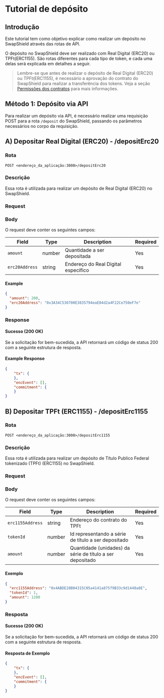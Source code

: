 # Tutorial de depósito

## Introdução

Este tutorial tem como objetivo explicar como realizar um depósito no SwapShield através das rotas de API.

O depósito no SwapShield deve ser realizado com Real Digital (ERC20) ou TPFt(ERC1155). São rotas diferentes para cada tipo de token, e cada uma delas será explicada em detalhes a seguir.

> Lembre-se que antes de realizar o depósito de Real Digital (ERC20) ou TPFt(ERC1155), é necessário a aprovação do contrato do SwapShield para realizar a transferência dos tokens. Veja a seção [Permissões dos contratos](../StarlightDvpRealDigital.md#2-permissões-dos-contratos) para mais informações.

## Método 1: Depósito via API

Para realizar um depósito via API, é necessário realizar uma requisição POST para a rota `/deposit` do SwapShield, passando os parâmetros necessários no corpo da requisição.

## A) Depositar Real Digital (ERC20) - /depositErc20

### Rota
`POST <endereço_da_aplicação:3000>/depositErc20`

### Descrição
Essa rota é utilizada para realizar um depósito de Real Digital (ERC20) no SwapShield.

### Request

### Body
O request deve conter os seguintes campos:

| Field     | Type   | Description                       | Required |
|-----------|--------|-----------------------------------|----------|
| `amount`    | number | Quantidade a ser depositada             | Yes      |
| `erc20Address`   | string | Endereço do Real Digital específico    | Yes      |

#### Example
```json
{
  "amount": 200,
  "erc20Address": "0x3A34C530700E3835794eaE04d2a4F22Ce750eF7e"
}
```

### Response

#### Sucesso (200 OK)
Se a solicitação for bem-sucedida, a API retornará um código de status 200 com a seguinte estrutura de resposta.

#### Example Response
```json
{
    "tx": {
    },
    "encEvent": [],
    "commitment": {
    }
}
```

## B) Depositar TPFt (ERC1155) - /depositErc1155

### Rota
`POST <endereço_da_aplicação:3000>/depositErc1155`

### Descrição
Essa rota é utilizada para realizar um depósito de Título Publico Federal tokenizado (TPFt) (ERC1155) no SwapShield.

### Request

### Body
O request deve conter os seguintes campos:

| Field     | Type   | Description                       | Required |
|-----------|--------|-----------------------------------|----------|
| `erc1155Address`    | string | Endereço do contrato do TPFt          | Yes      |
| `tokenId`   | number | Id representando a série de título a ser depositado   | Yes      |
| `amount`   | number | Quantidade (unidades) da série de título a ser depositado   | Yes      |

#### Exemplo
```json
{
  "erc1155Address": "0x4ABDE28B04315C05a4141a875f9B33c9d1440a8E",
  "tokenId": 1,
  "amount": 1200
}
```

### Resposta

#### Sucesso (200 OK)
Se a solicitação for bem-sucedida, a API retornará um código de status 200 com a seguinte estrutura de resposta.

#### Resposta de Exemplo


```json
{
    "tx": {
    },
    "encEvent": [],
    "commitment": {
    }
}
```
